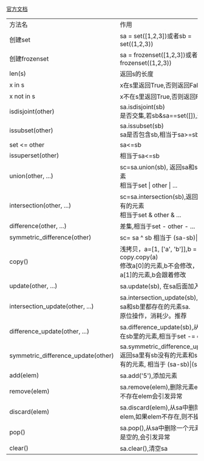 <a target="_blank" href="https://docs.python.org/2.7/library/stdtypes.html#set-types-set-frozenset">官方文档</a>

<table>
    <tr>
        <td>方法名</td>
        <td>作用</td>
    </tr>
    <tr>
        <td>创建set</td>
        <td>sa = set([1,2,3])或者sb = set((1,2,3))</td>
    </tr>
    <tr>
        <td>创建frozenset</td>
        <td>sa = frozenset([1,2,3])或者sb = frozenset((1,2,3))</td>
    </tr>
    <tr>
        <td>len(s)</td>
        <td>返回s的长度</td>
    </tr>
    <tr>
        <td>x in s</td>
        <td>x在s里返回True,否则返回False</td>
    </tr>
    <tr>
        <td>x not in s</td>
        <td>x不在s里返回True,否则返回False</td>
    </tr>
    <tr>
        <td>isdisjoint(other)</td>
        <td>
        sa.isdisjoint(sb)<br>
        是否交集,若sb&sa==set([]),返回True.
        </td>
    </tr>
    <tr>
        <td>issubset(other)</td>
        <td>sa.issubset(sb)<br>
            sa是否包含sb,相当于sa>=sb   
        </td>
    </tr>
    <tr>
        <td>set <= other</td>
        <td>sa<=sb</td>
    </tr>
    <tr>
        <td>issuperset(other)</td>
        <td>相当于sa<=sb</td>
    </tr>
    <tr>
        <td>union(other, ...)</td>
        <td>sc=sa.union(sb), 返回sa和sb的所有元素<br>相当于set | other | ...</td>
    </tr>
    <tr>
        <td>intersection(other, ...)</td>
        <td>sc=sa.intersection(sb),返回sa和sb都有的元素<br>相当于set & other & ...</td>
    </tr>
    <tr>
        <td>difference(other, ...)</td>
        <td>差集,相当于set - other - ...</td>
    </tr>
    <tr>
        <td>symmetric_difference(other)</td>
        <td>sc= sa ^ sb 相当于 (sa-sb)|(sb-sa) </td>
    </tr>
    <tr>
        <td>copy()</td>
        <td>浅拷贝，a=[1, ['a', 'b']],b = copy.copy(a) <br>
          修改a[0]的元素,b不会修改，但是修改a[1]的元素,b会跟着修改</td>
    </tr>
    <tr>
        <td>update(other, ...)</td>
        <td>sa.update(sb), 在sa后面加入sb</td>
    </tr>
    <tr>
        <td>intersection_update(other, ...)</td>
        <td>
            sa.intersection_update(sb),交集,返回sa和sb里都存在的元素sa.<br>
            原位操作，消耗少。推荐
        </td>
    </tr>
    <tr>
        <td>difference_update(other, ...)</td>
        <td>sa.difference_update(sb),从sa里删除在sb里的元素,相当于set -= other | ...</td>
    </tr>
    <tr>
        <td>symmetric_difference_update(other)</td>
        <td>sa.symmetric_difference_update(sb),
        <br>返回sa里有sb没有的元素和sb里有sa没有的元素,  相当于 (sa-sb)|(sb-sa)</td>
    </tr>
    <tr>
        <td>add(elem)</td>
        <td>sa.add('5'),添加元素</td>
    </tr>
    <tr>
        <td>remove(elem)</td>
        <td>sa.remove(elem),删除元素elem,如果不存在elem会引发异常</td>
    </tr>
    <tr>
        <td>discard(elem)</td>
        <td>sa.discard(elem),从sa中删除元素elem,如果elem不存在,则不操作</td>
    </tr>
    <tr>
        <td>pop()</td>
        <td>sa.pop(),从sa中删除一个元素，如果sa是空的,会引发异常</td>
    </tr>
    <tr>
        <td>clear()</td>
        <td>sa.clear(),清空sa</td>
    </tr>
</table>
    <tr>
        <td></td>
        <td></td>
    </tr>
